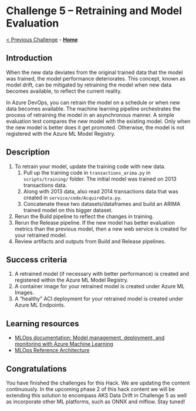 # Challenge 5 – Retraining and Model Evaluation

[< Previous Challenge](./Challenge-04.md) - **[Home](../README.md)**


## Introduction

When the new data deviates from the original trained data that the model was trained, the model performance deteriorates. This concept, known as model drift, can be mitigated by retraining the model when new data becomes available, to reflect the current reality.

In Azure DevOps, you can retrain the model on a schedule or when new data becomes available. The machine learning pipeline orchestrates the process of retraining the model in an asynchronous manner. A simple evaluation test compares the new model with the existing model. Only when the new model is better does it get promoted. Otherwise, the model is not registered with the Azure ML Model Registry.

## Description

1.  To retrain your model, update the training code with new data.
    1.  Pull up the training code in `transactions_arima.py` in `scripts/training/`
        folder. The initial model was trained on 2013 transactions data.
    1.  Along with 2013 data, also read 2014 transactions data that was created
        in `service/code/AcquireData.py`.
    1.  Concatenate these two datasets/dataframes and build an ARIMA trained
        model on this bigger dataset.
1.  Rerun the Build pipeline to reflect the changes in training.
1.  Rerun the Release pipeline. If the new model has better evaluation metrics than the previous model, then a new web service is created for your retrained model.
1.  Review artifacts and outputs from Build and Release pipelines.

## Success criteria

1.  A retrained model (if necessary with better performance) is created and registered within the Azure ML Model Registry.
2.  A container image for your retrained model is created under Azure ML Images.
3.  A “healthy” ACI deployment for your retrained model is created under Azure ML Endpoints.

## Learning resources

-   [MLOps documentation: Model management, deployment, and monitoring with Azure Machine Learning](<https://docs.microsoft.com/en-us/azure/machine-learning/concept-model-management-and-deployment>)
-   [MLOps Reference Architecture](<https://docs.microsoft.com/en-us/azure/architecture/reference-architectures/ai/mlops-python>)

## Congratulations

You have finished the challenges for this Hack. We are updating the content continuously. In the upcoming phase 2 of this hack content we will be extending this solution to encompass AKS Data Drift in Challenge 5 as well as incorporate other ML platforms, such as ONNX and mlflow. Stay tuned!
